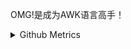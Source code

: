 OMG!是成为AWK语言高手！

<details>



<summary>Github Metrics</summary>

![Metrics](/github-metrics.svg)


</details>

